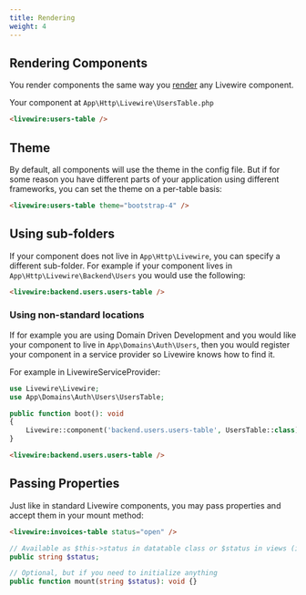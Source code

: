 ```yaml
---
title: Rendering
weight: 4
---
```


## Rendering Components

You render components the same way you [render](https://laravel-livewire.com/docs/2.x/rendering-components) any Livewire component.

Your component at `App\Http\Livewire\UsersTable.php`

```html
<livewire:users-table />
```

## Theme

By default, all components will use the theme in the config file. But if for some reason you have different parts of your application using different frameworks, you can set the theme on a per-table basis:


```html
<livewire:users-table theme="bootstrap-4" />
```

## Using sub-folders

If your component does not live in `App\Http\Livewire`, you can specify a different sub-folder. For example if your component lives in `App\Http\Livewire\Backend\Users` you would use the following:

```html
<livewire:backend.users.users-table />
```

### Using non-standard locations

If for example you are using Domain Driven Development and you would like your component to live in `App\Domains\Auth\Users`, then you would register your component in a service provider so Livewire knows how to find it.

For example in LivewireServiceProvider:

```php
use Livewire\Livewire;
use App\Domains\Auth\Users\UsersTable;

public function boot(): void
{
    Livewire::component('backend.users.users-table', UsersTable::class);
}
```

```html
<livewire:backend.users.users-table />
```

## Passing Properties

Just like in standard Livewire components, you may pass properties and accept them in your mount method:

```html
<livewire:invoices-table status="open" />
```

```php
// Available as $this->status in datatable class or $status in views (if necessary)
public string $status;

// Optional, but if you need to initialize anything
public function mount(string $status): void {}
```

